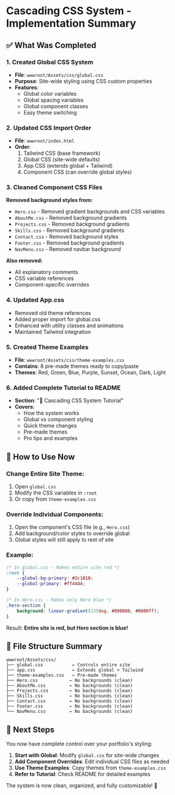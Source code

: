 # Cascading CSS System - Implementation Summary

## ✅ What Was Completed

### 1. Created Global CSS System
- **File**: `wwwroot/Assets/css/global.css`
- **Purpose**: Site-wide styling using CSS custom properties
- **Features**: 
  - Global color variables
  - Global spacing variables
  - Global component classes
  - Easy theme switching

### 2. Updated CSS Import Order
- **File**: `wwwroot/index.html`
- **Order**: 
  1. Tailwind CSS (base framework)
  2. Global CSS (site-wide defaults)
  3. App CSS (extends global + Tailwind)
  4. Component CSS (can override global styles)

### 3. Cleaned Component CSS Files
**Removed background styles from:**
- `Hero.css` - Removed gradient backgrounds and CSS variables
- `AboutMe.css` - Removed background gradients  
- `Projects.css` - Removed background gradients
- `Skills.css` - Removed background gradients
- `Contact.css` - Removed background styles
- `Footer.css` - Removed background gradients
- `NavMenu.css` - Removed navbar background

**Also removed:**
- All explanatory comments
- CSS variable references
- Component-specific overrides

### 4. Updated App.css
- Removed old theme references
- Added proper import for global.css
- Enhanced with utility classes and animations
- Maintained Tailwind integration

### 5. Created Theme Examples
- **File**: `wwwroot/Assets/css/theme-examples.css`
- **Contains**: 8 pre-made themes ready to copy/paste
- **Themes**: Red, Green, Blue, Purple, Sunset, Ocean, Dark, Light

### 6. Added Complete Tutorial to README
- **Section**: "🎨 Cascading CSS System Tutorial"
- **Covers**: 
  - How the system works
  - Global vs component styling
  - Quick theme changes
  - Pre-made themes
  - Pro tips and examples

## 🎯 How to Use Now

### Change Entire Site Theme:
1. Open `global.css`
2. Modify the CSS variables in `:root`
3. Or copy from `theme-examples.css`

### Override Individual Components:
1. Open the component's CSS file (e.g., `Hero.css`)
2. Add background/color styles to override global
3. Global styles will still apply to rest of site

### Example:
```css
/* In global.css - Makes entire site red */
:root {
    --global-bg-primary: #2c1810;
    --global-primary: #ff4444;
}

/* In Hero.css - Makes only Hero blue */
.hero-section {
    background: linear-gradient(135deg, #000080, #0000ff);
}
```

Result: **Entire site is red, but Hero section is blue!**

## 📁 File Structure Summary

```
wwwroot/Assets/css/
├── global.css           ← Controls entire site
├── app.css              ← Extends global + Tailwind
├── theme-examples.css   ← Pre-made themes
├── Hero.css            ← No backgrounds (clean)
├── AboutMe.css         ← No backgrounds (clean)  
├── Projects.css        ← No backgrounds (clean)
├── Skills.css          ← No backgrounds (clean)
├── Contact.css         ← No backgrounds (clean)
├── Footer.css          ← No backgrounds (clean)
└── NavMenu.css         ← No backgrounds (clean)
```

## 🎨 Next Steps

You now have complete control over your portfolio's styling:

1. **Start with Global**: Modify `global.css` for site-wide changes
2. **Add Component Overrides**: Edit individual CSS files as needed
3. **Use Theme Examples**: Copy themes from `theme-examples.css`
4. **Refer to Tutorial**: Check README for detailed examples

The system is now clean, organized, and fully customizable! 🎉
